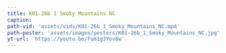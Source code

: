```yaml
---
title: K01-26b 1 Smoky Mountains NC
caption:
path-vid: 'assets/vids/K01-26b_1_Smoky_Mountains_NC.mp4'
path-poster: 'assets/images/posters/K01-26b_1_Smoky_Mountains_NC.jpg'
yt-url: 'https://youtu.be/Fum1g3Yov8w'
---
```

